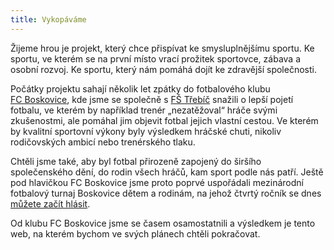 ```yaml
---
title: Vykopáváme
---
```


Žijeme hrou je projekt, který chce přispívat ke smysluplnějšímu sportu. Ke sportu, ve kterém se na první místo vrací prožitek sportovce, zábava a osobní rozvoj. Ke sportu, který nám pomáhá dojít ke zdravější společnosti.

Počátky projektu sahají několik let zpátky do fotbalového klubu [FC Boskovice][fcb], kde jsme se společně s [FŠ Třebíč][fst] snažili o lepší pojetí fotbalu, ve kterém by například trenér „nezatěžoval“ hráče svými zkušenostmi, ale pomáhal jim objevit fotbal jejich vlastní cestou. Ve kterém by kvalitní sportovní výkony byly výsledkem hráčské chuti, nikoliv rodičovských ambicí nebo trenérského tlaku.

Chtěli jsme také, aby byl fotbal přirozeně zapojený do širšího společenského dění, do rodin všech hráčů, kam sport podle nás patří. Ještě pod hlavičkou FC Boskovice jsme proto poprvé uspořádali mezinárodní fotbalový turnaj Boskovice dětem a rodinám, na jehož čtvrtý ročník se dnes [můžete začít hlásit][prihlaska].

Od klubu FC Boskovice jsme se časem osamostatnili a výsledkem je tento web, na kterém bychom ve svých plánech chtěli pokračovat.

[fcb]: http://www.fcboskovice.cz
[fst]: http://www.fstrebic.cz
[prihlaska]: http://goo.gl/4DiKyp